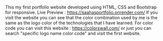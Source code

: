 This my first portfolio website developed using HTML, CSS and Bootstrap for responsive. Live Preview : https://saahasportfolio.onrender.com/
If you visit the website you can see that the color combination used by me is the same as the logo color of the technologies that I have learned.
For color code you can visit this website : https://colorswall.com/ or just you can search "specific logo name color code" and visit the first website.
